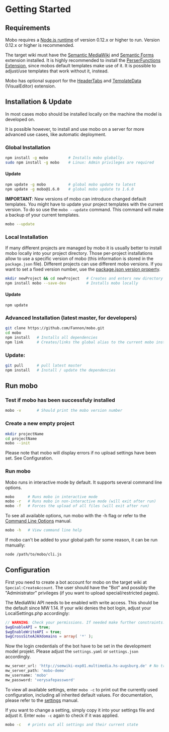 # Getting Started
## Requirements
Mobo requires a [Node.js runtime](https://nodejs.org/) of version 0.12.x or higher to run. Version 0.12.x or higher is recommended.

The target wiki must have the [Semantic MediaWiki](http://www.mediawiki.org/wiki/Extension:Semantic_MediaWiki)
and [Semantic Forms](http://www.mediawiki.org/wiki/Extension:Semantic_Forms) extension installed.
It is highly recommended to install the [PerserFunctions Extension](https://www.mediawiki.org/wiki/Extension:ParserFunctions),
since mobos default templates make use of it. It is possible to adjust/use templates that work without it, instead.

Mobo has optional support for the [HeaderTabs](http://www.mediawiki.org/wiki/Extension:Header_Tabs)
and [TemplateData](http://www.mediawiki.org/wiki/Extension:TemplateData) (VisualEditor) extension.

## Installation & Update
In most cases mobo should be installed locally on the machine the model is developed on.

It is possible however, to install and use mobo on a server for more advanced use cases, like automatic deployment.

### Global Installation
```sh
npm install -g mobo         # Installs mobo globally.
sudo npm install -g mobo    # Linux: Admin privileges are required
```

#### Update
```sh
npm update -g mobo          # global mobo update to latest
npm update -g mobo@1.6.0    # global mobo update to 1.6.0
```

**IMPORTANT**: New versions of mobo can introduce changed default templates.
You might have to update your project templates with the current version.
To do so use the `mobo --update` command. This command will make a backup of your current templates.

```sh
mobo --update
```

### Local Installation
If many different projects are managed by mobo it is usually better to install mobo locally into your project directory.
Those per-project installations allow to use a specific version of mobo (this information is stored in the `package.json` file).
Different projects can use different mobo versions.
If you want to set a fixed version number, use the [package.json version property](https://docs.npmjs.com/files/package.json#version).
```sh
mkdir newProject && cd newProject   # Creates and enters new directory
npm install mobo --save-dev         # Installs mobo locally
```
#### Update
```
npm update
```

### Advanced Installation (latest master, for developers)
```sh
git clone https://github.com/Fannon/mobo.git
cd mobo
npm install   # Installs all dependencies
npm link      # Creates/links the global alias to the current mobo installation
```

### Update:
```sh
git pull      # pull latest master
npm install   # Install / update the dependencies
```

## Run mobo
### Test if mobo has been successfuly installed
```sh
mobo -v       # Should print the mobo version number
```

### Create a new empty project
```sh
mkdir projectName
cd projectName
mobo --init
```
Please note that mobo will display errors if no upload settings have been set. See Configuration.

### Run mobo
Mobo runs in interactive mode by default. It supports several command line options.

```sh
mobo      # Runs mobo in interactive mode
mobo -r   # Runs mobo in non-interactive mode (will exit after run)
mobo -f   # Forces the upload of all files (will exit after run)
```

To see all available options, run mobo with the -h flag or refer to the [Command Line Options](cli.md) manual.

```sh
mobo -h   # View command line help
```

If mobo can't be added to your global path for some reason, it can be run manually:
```sh
node /path/to/mobo/cli.js
```

## Configuration
First you need to create a bot account for mobo on the target wiki at `Special:CreateAccount`.
The user should have the "Bot" and possibly the "Administrator" privileges (if you want to upload special/restricted pages).

The MediaWiki API needs to be enabled with write access. This should be the default since MW 1.14.
If your wiki denies the bot login, adjust your LocalSettings.php accordingly:

```php
// WARNING: Check your permissions. If needed make further constraints.
$wgEnableAPI = true;
$wgEnableWriteAPI = true;
$wgCrossSiteAJAXdomains = array( '*' );
```

Now the login credentials of the bot have to be set in the development model projekt. Please adjust the `settings.yaml` or `settings.json` accordingly.

```python
mw_server_url: 'http://semwiki-exp01.multimedia.hs-augsburg.de' # No trailing slash!
mw_server_path: 'mobo-demo'
mw_username: 'mobo'
mw_password: 'verysafepassword'
```

To view all available settings, enter `mobo -c` to print out the currently used configuration,
including all inherited default values. For documentation, please refer to the [settings](examples/init/settings.md) manual.

If you want to change a setting, simply copy it into your settings file and adjust it. Enter `mobo -c` again to check if it was applied.

```sh
mobo -c   # prints out all settings and their current state
```